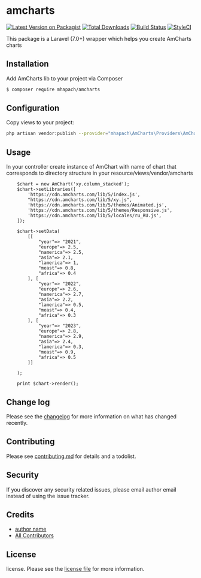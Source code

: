 # amcharts

[![Latest Version on Packagist][ico-version]][link-packagist]
[![Total Downloads][ico-downloads]][link-downloads]
[![Build Status][ico-travis]][link-travis]
[![StyleCI][ico-styleci]][link-styleci]

This package is a Laravel (7.0+) wrapper which helps you create AmCharts charts

## Installation

Add AmCharts lib to your project via Composer

``` bash
$ composer require mhapach/amcharts
```
## Configuration

Copy views to your project:
``` bash
php artisan vendor:publish --provider="mhapach\AmCharts\Providers\AmChartsProvider"
```

## Usage
In your controller create instance of AmChart with name of chart that corresponds to directory structure in your resource/views/vendor/amcharts 

        $chart = new AmChart('xy.column_stacked');
        $chart->setLibraries([
            'https://cdn.amcharts.com/lib/5/index.js',
            "https://cdn.amcharts.com/lib/5/xy.js",
            'https://cdn.amcharts.com/lib/5/themes/Animated.js',
            'https://cdn.amcharts.com/lib/5/themes/Responsive.js',
            'https://cdn.amcharts.com/lib/5/locales/ru_RU.js',
        ]);

        $chart->setData(
            [[
                "year"=> "2021",
                "europe"=> 2.5,
                "namerica"=> 2.5,
                "asia"=> 2.1,
                "lamerica"=> 1,
                "meast"=> 0.8,
                "africa"=> 0.4
            ], [
                "year"=> "2022",
                "europe"=> 2.6,
                "namerica"=> 2.7,
                "asia"=> 2.2,
                "lamerica"=> 0.5,
                "meast"=> 0.4,
                "africa"=> 0.3
            ], [
                "year"=> "2023",
                "europe"=> 2.8,
                "namerica"=> 2.9,
                "asia"=> 2.4,
                "lamerica"=> 0.3,
                "meast"=> 0.9,
                "africa"=> 0.5
            ]]

        );

        print $chart->render();
     
   
## Change log

Please see the [changelog](changelog.md) for more information on what has changed recently.

## Contributing

Please see [contributing.md](contributing.md) for details and a todolist.

## Security

If you discover any security related issues, please email author email instead of using the issue tracker.

## Credits

- [author name][link-author]
- [All Contributors][link-contributors]

## License

license. Please see the [license file](license.md) for more information.

[ico-version]: https://img.shields.io/packagist/v/mhapach/projectversions.svg?style=flat-square
[ico-downloads]: https://img.shields.io/packagist/dt/mhapach/projectversions.svg?style=flat-square
[ico-travis]: https://img.shields.io/travis/mhapach/projectversions/master.svg?style=flat-square
[ico-styleci]: https://styleci.io/repos/12345678/shield

[link-packagist]: https://packagist.org/packages/mhapach/projectversions
[link-downloads]: https://packagist.org/packages/mhapach/projectversions
[link-travis]: https://travis-ci.org/mhapach/projectversions
[link-styleci]: https://styleci.io/repos/12345678
[link-author]: https://github.com/mhapach
[link-contributors]: ../../contributors

